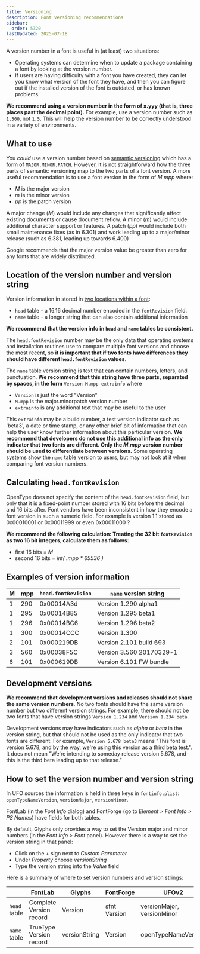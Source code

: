 ```yaml
---
title: Versioning
description: Font versioning recommendations
sidebar:
  order: 5320
lastUpdated: 2025-07-18
---
```


A version number in a font is useful in (at least) two situations:

- Operating systems can determine when to update a package containing a font by looking at the version number.
- If users are having difficulty with a font you have created, they can let you know what version of the font they have, and then you can figure out if the installed version of the font is outdated, or has known problems.

**We recommend using a version number in the form of x.yyy (that is, three places past the decimal point).** For example, use a version number such as `1.500`, not `1.5`. This will help the version number to be correctly understood in a variety of environments.

## What to use

You _could_ use a version number based on [semantic versioning][semver] which has a form of `MAJOR.MINOR.PATCH`. However, it is not straightforward how the three parts of semantic versioning map to the two parts of a font version. A more useful recommendation is to use a font version in the form of _M.mpp_ where:

- _M_ is the major version
- _m_ is the minor version
- _pp_ is the patch version

A major change (_M_) would include any changes that significantly affect existing documents or cause document reflow. A minor (_m_) would include additional character support or features. A patch (_pp_) would include both small maintenance fixes (as in 6.301) and work leading up to a major/minor release (such as 6.381, leading up towards 6.400)

Google recommends that the major version value be greater than zero for any fonts that are widely distributed.

## Location of the version number and version string

Version information in stored in [two locations within a font][otspec]:

- `head` table - a 16.16 decimal number encoded in the `fontRevision` field.
- `name` table - a longer string that can also contain additional information

**We recommend that the version info in `head` and `name` tables be consistent.**

The `head.fontRevision` number may be the only data that operating systems and installation routines use to compare multiple font versions and choose the most recent, so **it is important that if two fonts have differences they should have different `head.fontRevision` values**.

The `name` table version string is text that can contain numbers, letters, and punctuation. **We recommend that this string have three parts, separated by spaces, in the form** `Version M.mpp extrainfo` where

- `Version` is just the word "Version"
- `M.mpp` is the major.minorpatch version number
- `extrainfo` is any additional text that may be useful to the user

This `extrainfo` may be a build number, a test version indicator such as 'beta3', a date or time stamp, or any other brief bit of information that can help the user know further information about this particular version. **We recommend that developers do not use this additional info as the only indicator that two fonts are different. Only the _M.mpp_ version number should be used to differentiate between versions.** Some operating systems show the `name` table version to users, but may not look at it when comparing font version numbers.

## Calculating `head.fontRevision`

OpenType does not specify the content of the `head.fontRevision` field, but only that it is a fixed-point number stored with 16 bits before the decimal and 16 bits after. Font vendors have been inconsistent in how they encode a font version in such a numeric field. For example is version 1.1 stored as 0x00010001 or 0x00011999 or even 0x00011000 ?

**We recommend the following calculation: Treating the 32 bit `fontRevision` as two 16 bit integers, calculate them as follows:**
- first 16 bits = _M_
- second 16 bits = _int( .mpp * 65536 )_

## Examples of version information

| M | mpp | `head.fontRevision` | `name` version string |
| --- | --- | --- | --- |
| 1 | 290 | 0x00014A3d | Version 1.290 alpha1 |
| 1 | 295 | 0x00014B85 | Version 1.295 beta1 |
| 1 | 296 | 0x00014BC6 | Version 1.296 beta2 |
| 1 | 300 | 0x00014CCC | Version 1.300 |
| 2 | 101 | 0x000219DB | Version 2.101 build 693 |
| 3 | 560 | 0x00038F5C | Version 3.560 20170329-1 |
| 6 | 101 | 0x000619DB | Version 6.101 FW bundle |

## Development versions

**We recommend that development versions and releases should not share the same version numbers**. No two fonts should have the same version number but two different version strings. For example, there should not be two fonts that have version strings `Version 1.234` and `Version 1.234 beta`.

Development versions may have indicators such as _alpha_ or _beta_ in the version string, but that should not be used as the only indicator that two fonts are different. For example, `Version 5.678 beta3` means "This font is version 5.678, and by the way, we're using this version as a third beta test.". It does not mean "We're intending to someday release version 5.678, and this is the third beta leading up to that release."

## How to set the version number and version string

In UFO sources the information is held in three keys in `fontinfo.plist`: `openTypeNameVersion`, `versionMajor`, `versionMinor`.

FontLab (in the _Font Info_ dialog) and FontForge (go to _Element > Font Info > PS Names_) have fields for both tables.

By default, Glyphs only provides a way to set the Version major and minor numbers (in the _Font Info > Font_ panel). However there is a way to set the version string in that panel:

- Click on the + sign next to _Custom Parameter_
- Under _Property_ choose _versionString_
- Type the version string into the _Value_ field

Here is a summary of where to set version numbers and version strings:

| | FontLab | Glyphs | FontForge | UFOv2 |
| --- | --- | --- | --- | --- |
| `head` table | Complete Version record | Version | sfnt Version | versionMajor, versionMinor |
| `name` table | TrueType Version record | versionString | Version | openTypeNameVersion |

[otspec]: https://www.microsoft.com/en-us/Typography/OpenTypeSpecification.aspx
[semver]: https://semver.org/

